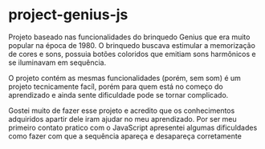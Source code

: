 # project-genius-js

Projeto baseado nas funcionalidades do brinquedo Genius que era muito popular na época de 1980. O brinquedo buscava estimular a memorização de cores e sons, possuia botões coloridos que emitiam sons harmônicos e se iluminavam em sequência.

O projeto contém as mesmas funcionalidades (porém, sem som) é um projeto tecnicamente facíl, porém para quem está no começo do aprendizado e ainda sente dificuldade pode se tornar complicado.

Gostei muito de fazer esse projeto e acredito que os conhecimentos adquiridos apartir dele iram ajudar no meu aprendizado. Por ser meu primeiro contato pratico com o JavaScript apresentei algumas dificuldades como fazer com que a sequência apareça e desapareça corretamente
